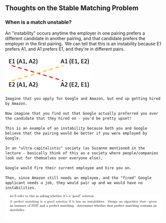 ## Thoughts on the Stable Matching Problem

### When is a match unstable?

An "instability" occurs anytime the employer in one pairing prefers a different candidate in another pairing, and that candidate prefers the employer in the first pairing. 
We can tell that this is an instability because E1 prefers A1, and A1 prefers E1, and they're in different pairs.

![img.png](img.png)
``` 
Imagine that you apply for Google and Amazon, but end up getting hired by Amazon.

Now imagine that you find out that Google actually preferred you over the candidate that they hired on - you'd be pretty upset!

This is an example of an instability because both you and Google believe that the pairing would be better if you were employed by Google.

In an "ultra-capitalistic" society (as Suzanne mentioned in the lecture - basically think of this as a society where people/companies look out for themselves over everyone else), 

Google would fire their current employee and hire you on.

Then, since Amazon still needs an employee, and the "fired" Google applicant needs a job, they would pair up and we would have no instabilities.
```
![img_1.png](img_1.png)

